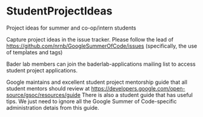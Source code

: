 # StudentProjectIdeas
Project ideas for summer and co-op/intern students

Capture project ideas in the issue tracker.  Please follow the lead of https://github.com/nrnb/GoogleSummerOfCode/issues (specifically, the use of templates and tags)

Bader lab members can join the baderlab-applications mailing list to access student project applications.

Google maintains and excellent student project mentorship guide that all student mentors should review at https://developers.google.com/open-source/gsoc/resources/guide  There is also a student guide that has useful tips.  We just need to ignore all the Google Summer of Code-specific administration detais from this guide.
